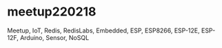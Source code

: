 # meetup220218
Meetup, IoT, Redis, RedisLabs, Embedded, ESP, ESP8266, ESP-12E, ESP-12F, Arduino, Sensor, NoSQL

